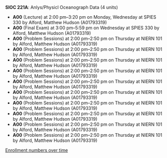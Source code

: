 **SIOC 221A**: Anlys/Physicl Oceanograph Data (4 units)

- **A00** (Lecture) at 2:00 pm–3:20 pm on Monday, Wednesday at SPIES 330 by Alford, Matthew Hudson (A01793319)
- **A00** (Final Exam) at 3:00 pm–5:59 pm on Wednesday at SPIES 330 by Alford, Matthew Hudson (A01793319)
- **A00** (Problem Sessions) at 2:00 pm–2:50 pm on Thursday at NIERN 101 by Alford, Matthew Hudson (A01793319)
- **A00** (Problem Sessions) at 2:00 pm–2:50 pm on Thursday at NIERN 101 by Alford, Matthew Hudson (A01793319)
- **A00** (Problem Sessions) at 2:00 pm–2:50 pm on Thursday at NIERN 101 by Alford, Matthew Hudson (A01793319)
- **A00** (Problem Sessions) at 2:00 pm–2:50 pm on Thursday at NIERN 101 by Alford, Matthew Hudson (A01793319)
- **A00** (Problem Sessions) at 2:00 pm–2:50 pm on Thursday at NIERN 101 by Alford, Matthew Hudson (A01793319)
- **A00** (Problem Sessions) at 2:00 pm–2:50 pm on Thursday at NIERN 101 by Alford, Matthew Hudson (A01793319)
- **A00** (Problem Sessions) at 2:00 pm–2:50 pm on Thursday at NIERN 101 by Alford, Matthew Hudson (A01793319)
- **A00** (Problem Sessions) at 2:00 pm–2:50 pm on Thursday at NIERN 101 by Alford, Matthew Hudson (A01793319)
- **A00** (Problem Sessions) at 2:00 pm–2:50 pm on Thursday at NIERN 101 by Alford, Matthew Hudson (A01793319)
- **A00** (Problem Sessions) at 2:00 pm–2:50 pm on Thursday at NIERN 101 by Alford, Matthew Hudson (A01793319)

[Enrollment numbers over time](./SIOC221A.tsv)

